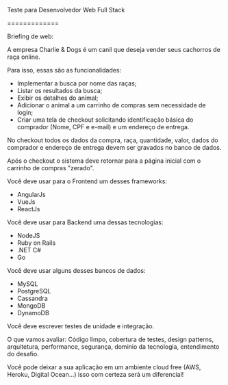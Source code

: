Teste para Desenvolvedor Web Full Stack

=============

Briefing de web:

A empresa Charlie & Dogs é um canil que deseja vender seus cachorros de raça online. 

Para isso, essas são as funcionalidades:
- Implementar a busca por nome das raças;
- Listar os resultados da busca;
- Exibir os detalhes do animal;
- Adicionar o animal a um carrinho de compras sem necessidade de login;
- Criar uma tela de checkout solicitando identificação básica do comprador (Nome, CPF e e-mail) e um endereço de entrega.

No checkout todos os dados da compra, raça, quantidade, valor, dados do comprador e endereço de entrega devem ser gravados no banco de dados.

Após o checkout o sistema deve retornar para a página inicial com o carrinho de compras "zerado".

Você deve usar para o Frontend um desses frameworks:
- AngularJs
- VueJs
- ReactJs

Você deve usar para Backend uma dessas tecnologias:
- NodeJS
- Ruby on Rails
- .NET C#
- Go

Você deve usar alguns desses bancos de dados:
- MySQL
- PostgreSQL
- Cassandra
- MongoDB
- DynamoDB

Você deve escrever testes de unidade e integração.

O que vamos avaliar:
Código limpo, cobertura de testes, design patterns, arquitetura, performance, segurança, dominio da tecnologia, entendimento do desafio.

Você pode deixar a sua aplicação em um ambiente cloud free (AWS, Heroku, Digital Ocean...) isso com certeza será um diferencial!